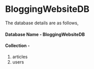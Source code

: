 # BloggingWebsiteDB
The database details are as follows,

#### Database Name - BloggingWebsiteDB
#### Collection -

1. articles
2. users